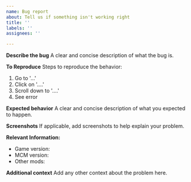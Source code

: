 ```yaml
---
name: Bug report
about: Tell us if something isn't working right
title: ''
labels: ''
assignees: ''

---
```


**Describe the bug**
A clear and concise description of what the bug is.

**To Reproduce**
Steps to reproduce the behavior:
1. Go to '...'
2. Click on '....'
3. Scroll down to '....'
4. See error

**Expected behavior**
A clear and concise description of what you expected to happen.

**Screenshots**
If applicable, add screenshots to help explain your problem.

**Relevant Information:**
- Game version:
- MCM version:
- Other mods:

**Additional context**
Add any other context about the problem here.
